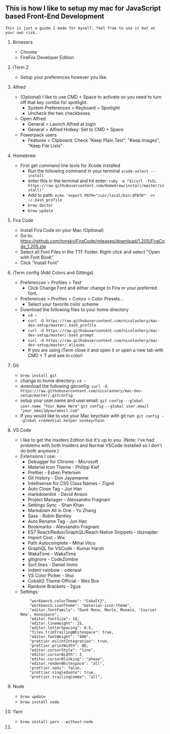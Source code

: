 
## This is how I like to setup my mac for JavaScript based Front-End Development
    This is just a guide I made for myself, feel free to use it but at your own risk.

1. Browsers
    - Chrome
    - FireFox Developer Edition
2. iTerm 2
    - Setup your preferences however you like.
3. Alfred
    - (Optional) I like to use CMD + Space to activate so you need to turn off that key combo for spotlight.
      - System Preferences > Keyboard > Spotlight
      - Uncheck the two checkboxes    
    - Open Alfred
        - General > Launch Alfred at login
        - General > Alfred Hotkey: Set to CMD + Space
    - Powerpack users
        - Features > Clipboard: Check "Keep Plain Text", "Keep Images", "Keep File Lists"
4. Homebrew
    - First get command line tools for Xcode installed
        - Run the following command in your terminal `xcode-select --install`
        - enter this in the terminal and hit enter: 
            `ruby -e "$(curl -fsSL https://raw.githubusercontent.com/Homebrew/install/master/install)"`
        - Add to path: `echo 'export PATH="/usr/local/bin:$PATH"' >> ~/.bash_profile`
        - `brew doctor`
        - `brew update`
5. Fira Code
    - Install Fira Code on your Mac (Optional)
    - Go to: https://github.com/tonsky/FiraCode/releases/download/1.205/FiraCode_1.205.zip
    - Select all Font Files in the TTF Folder. Right-click and select "Open with Font Book"
    - Click "Install Font"
6. iTerm config (Add Colors and Gittings)
    - Preferences > Profiles > Text
        - Click Change Font and either change to Fira or your preferred font.
    - Preferences > Profiles > Colors > Color Presets...
        - Select your favorite color scheme
    - Download the following files to your home directory
        - `cd ~`
        - `curl -O https://raw.githubusercontent.com/nicolashery/mac-dev-setup/master/.bash_profile`
        - `curl -O https://raw.githubusercontent.com/nicolashery/mac-dev-setup/master/.bash_prompt`
        - `curl -O https://raw.githubusercontent.com/nicolashery/mac-dev-setup/master/.aliases`
        - If you are using iTerm close it and open it or open a new tab with CMD + T and see in color!
7. Git
    - `brew install git`
    - change to home directory: `cd ~`
    - download the following gitconfig: 
        `curl -O https://raw.githubusercontent.com/nicolashery/mac-dev-setup/master/.gitconfig`
    - setup your user.name and user.email:
        `git config --global user.name "Your Name Here"`
        `git config --global user.email "your_email@youremail.com"`
    - If you would like to use your Mac keychain with git run:
        `git config --global credential.helper osxkeychain`
8. VS Code
    - I like to get the Insiders Edition but it's up to you. (Note: I've had problems with both Insiders and Normal VSCode installed so I don't do both anymore.)
    - Extensions I use:
        - Debugger for Chrome - Microsoft
        - Material Icon Theme - Philipp Kief
        - Prettier - Esben Petersen
        - Git History - Don Jayamanne
        - Intellisense for CSS Class Names - Zignd
        - Auto Close Tag - Jun Han
        - markdownlint - David Anson
        - Project Manager - Alessandro Fragnani
        - Settings Sync - Shan Khan
        - Markdown All in One - Yu Zhang
        - Sass - Robin Bentley
        - Auto Rename Tag - Jun Han
        - Bookmarks - Alessandro Fragnani
        - ES7 React/Redux/GraphQL/React-Native Snippets - dsznajder
        - Import Cost - Wix
        - Path Autocomplete - Mihai Vilcu
        - GraphQL for VSCode - Kumar Harsh
        - WakaTime - WakaTime
        - gitignore - CodeZombie
        - Sort lines - Daniel Imms
        - indent-rainbow - oderwat
        - VS Color Picker - lihui
        - Cobalt2 Theme Official - Wes Bos
        - Rainbow Brackets - 2gua
    - Settings:
        ```
            "workbench.colorTheme": "Cobalt2",
            "workbench.iconTheme": "material-icon-theme",
            "editor.fontFamily": "Dank Mono, Menlo, Monaco, 'Courier New', monospace",
            "editor.fontSize": 18,
            "editor.lineHeight": 25,
            "editor.letterSpacing": 0.5,
            "files.trimTrailingWhitespace": true,
            "editor.fontWeight": "400",
            "prettier.eslintIntegration": true,
            "prettier.printWidth": 80,
            "editor.cursorStyle": "line",
            "editor.cursorWidth": 2,
            "editor.cursorBlinking": "phase",
            "editor.renderWhitespace": "all",
            "prettier.semi": false,
            "prettier.singleQuote": true,
            "prettier.trailingComma": "all",
        ```
9. Node
    - `brew update`
    - `brew install node`
    
10. Yarn
    - `brew install yarn --without-node`
11. 
    
















